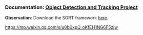 ### Documentation: [Object Detection and Tracking Project](https://medium.com/@vlademirjos/object-detection-and-tracking-project-1e3f10cd1a83)

**Observation**: Download the SORT framework [here](https://github.com/abewley/sort).

https://mp.weixin.qq.com/s/u0b0xpQ_oKfEH1NG6F5zjw